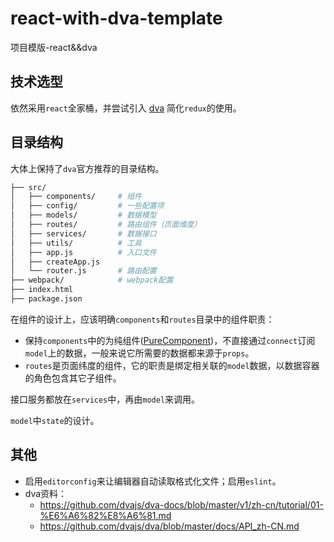 # react-with-dva-template
项目模版-react&&dva

## 技术选型
依然采用`react`全家桶，并尝试引入 [dva](https://github.com/dvajs/dva) 简化`redux`的使用。

## 目录结构
大体上保持了`dva`官方推荐的目录结构。
```bash
├── src/
│   ├── components/     # 组件
│   ├── config/         # 一些配置项
│   ├── models/         # 数据模型
│   ├── routes/         # 路由组件（页面维度）
│   ├── services/       # 数据接口
│   ├── utils/          # 工具
│   ├── app.js          # 入口文件
│   ├── createApp.js
│   └── router.js       # 路由配置
├── webpack/            # webpack配置
├── index.html
├── package.json
```
在组件的设计上，应该明确`components`和`routes`目录中的组件职责：
- 保持`components`中的为纯组件([PureComponent](https://facebook.github.io/react/docs/react-api.html#react.purecomponent))，不直接通过`connect`订阅`model`上的数据，一般来说它所需要的数据都来源于`props`。
- `routes`是页面纬度的组件，它的职责是绑定相关联的`model`数据，以数据容器的角色包含其它子组件。

接口服务都放在`services`中，再由`model`来调用。

`model`中`state`的设计。

## 其他
- 启用`editorconfig`来让编辑器自动读取格式化文件；启用`eslint`。
- dva资料：
  - https://github.com/dvajs/dva-docs/blob/master/v1/zh-cn/tutorial/01-%E6%A6%82%E8%A6%81.md
  - https://github.com/dvajs/dva/blob/master/docs/API_zh-CN.md
